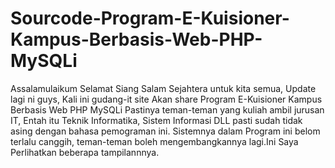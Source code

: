 # Sourcode-Program-E-Kuisioner-Kampus-Berbasis-Web-PHP-MySQLi
Assalamulaikum Selamat Siang Salam Sejahtera untuk kita semua, Update lagi ni guys, Kali ini gudang-it site Akan share Program E-Kuisioner Kampus  Berbasis Web PHP MySQLi  Pastinya teman-teman yang kuliah ambil jurusan IT, Entah itu Teknik Informatika, Sistem Informasi DLL pasti sudah tidak asing dengan bahasa pemograman ini.  Sistemnya dalam Program ini belom terlalu canggih, teman-teman boleh mengembangkannya lagi.Ini Saya Perlihatkan beberapa tampilannnya.
